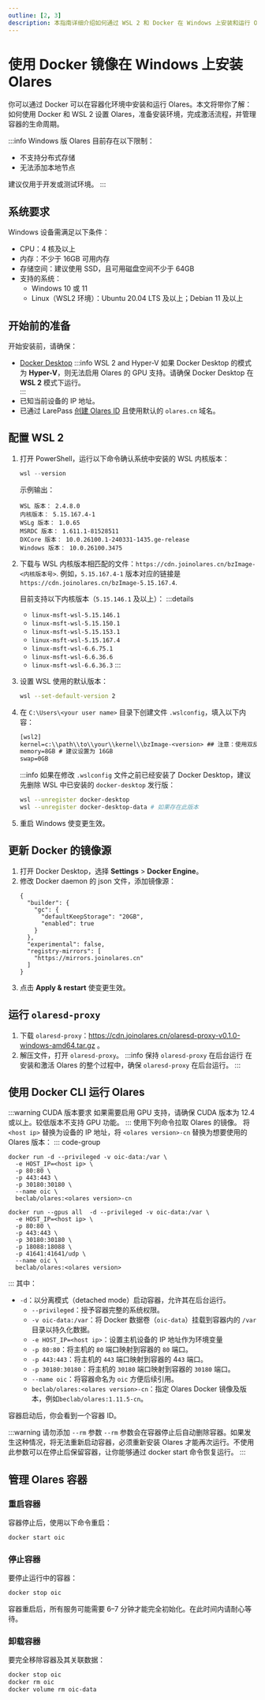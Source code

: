 ```yaml
---
outline: [2, 3]
description: 本指南详细介绍如何通过 WSL 2 和 Docker 在 Windows 上安装和运行 Olares，包括系统准备、环境配置以及容器管理。
---
```

# 使用 Docker 镜像在 Windows 上安装 Olares

你可以通过 Docker 可以在容器化环境中安装和运行 Olares。本文将带你了解：如何使用 Docker 和 WSL 2 设置 Olares，准备安装环境，完成激活流程，并管理容器的生命周期。

:::info
Windows 版 Olares 目前存在以下限制：
- 不支持分布式存储
- 无法添加本地节点

建议仅用于开发或测试环境。
:::

## 系统要求
Windows 设备需满足以下条件：
- CPU：4 核及以上
- 内存：不少于 16GB 可用内存
- 存储空间：建议使用 SSD，且可用磁盘空间不少于 64GB
- 支持的系统：
    - Windows 10 或 11
    - Linux（WSL2 环境）：Ubuntu 20.04 LTS 及以上；Debian 11 及以上
## 开始前的准备
开始安装前，请确保：
- [Docker Desktop](https://docs.docker.com/desktop/setup/install/windows-install/)
   :::info WSL 2 and Hyper-V
   如果 Docker Desktop 的模式为 **Hyper-V**，则无法启用 Olares 的 GPU 支持。请确保 Docker Desktop 在 **WSL 2** 模式下运行。  
   :::
- 已知当前设备的 IP 地址。
- 已通过 LarePass [创建 Olares ID](create-olares-id.md) 且使用默认的 `olares.cn` 域名。

## 配置 WSL 2
1. 打开 PowerShell，运行以下命令确认系统中安装的 WSL 内核版本：
   ```powershell
   wsl --version
   ```
   示例输出：
   ```PowerShell{2}
   WSL 版本： 2.4.8.0
   内核版本： 5.15.167.4-1
   WSLg 版本： 1.0.65
   MSRDC 版本： 1.611.1-81528511
   DXCore 版本： 10.0.26100.1-240331-1435.ge-release
   Windows 版本： 10.0.26100.3475
   ```
2. 下载与 WSL 内核版本相匹配的文件：`https://cdn.joinolares.cn/bzImage-<内核版本号>`.
  例如，`5.15.167.4-1` 版本对应的链接是 `https://cdn.joinolares.cn/bzImage-5.15.167.4`.

   目前支持以下内核版本（`5.15.146.1` 及以上）：
   :::details
   -  `linux-msft-wsl-5.15.146.1`
   -  `linux-msft-wsl-5.15.150.1`
   -  `linux-msft-wsl-5.15.153.1`
   -  `linux-msft-wsl-5.15.167.4`
   -  `linux-msft-wsl-6.6.75.1`
   -  `linux-msft-wsl-6.6.36.6`
   -  `linux-msft-wsl-6.6.36.3`
      :::
3. 设置 WSL 使用的默认版本：
   ```bash
   wsl --set-default-version 2
   ```
4. 在 `C:\Users\<your user name>` 目录下创建文件 `.wslconfig`，填入以下内容：
   ```txt
   [wsl2]
   kernel=c:\\path\\to\\your\\kernel\\bzImage-<version> ## 注意：使用双反斜杠 (\\) 作为路径分隔符
   memory=8GB # 建议设置为 16GB
   swap=0GB
   ```
   :::info
   如果在修改 `.wslconfig` 文件之前已经安装了 Docker Desktop，建议先删除 WSL 中已安装的 `docker-desktop` 发行版：
   ```bash
   wsl --unregister docker-desktop
   wsl --unregister docker-desktop-data # 如果存在此版本
   ```
5. 重启 Windows 使变更生效。

## 更新 Docker 的镜像源
1. 打开 Docker Desktop，选择 **Settings** > **Docker Engine**。
2. 修改 Docker daemon 的 json 文件，添加镜像源：
   ```json{9-11}
   {
     "builder": {
       "gc": {
         "defaultKeepStorage": "20GB",
         "enabled": true
       }
     },
     "experimental": false,
     "registry-mirrors": [
       "https://mirrors.joinolares.cn"
     ]
   }
   ```
3. 点击 **Apply & restart** 使变更生效。

## 运行 `olaresd-proxy`
1. 下载 `olaresd-proxy`：https://cdn.joinolares.cn/olaresd-proxy-v0.1.0-windows-amd64.tar.gz 。
2. 解压文件，打开 `olaresd-proxy`。
   :::info 保持 `olaresd-proxy` 在后台运行
   在安装和激活 Olares 的整个过程中，确保 `olaresd-proxy` 在后台运行。
   :::

## 使用 Docker CLI 运行 Olares
:::warning CUDA 版本要求
如果需要启用 GPU 支持，请确保 CUDA 版本为 12.4 或以上。较低版本不支持 GPU 功能。
:::
使用下列命令拉取 Olares 的镜像。
将 `<host ip>` 替换为设备的 IP 地址，将 `<olares version>-cn` 替换为想要使用的 Olares 版本：
::: code-group
```bash{2,7} [无 GPU]
docker run -d --privileged -v oic-data:/var \
  -e HOST_IP=<host ip> \
  -p 80:80 \
  -p 443:443 \
  -p 30180:30180 \
  --name oic \
  beclab/olares:<olares version>-cn
```
```bash{1,2,7} [支持 GPU]
docker run --gpus all  -d --privileged -v oic-data:/var \
  -e HOST_IP=<host ip> \
  -p 80:80 \
  -p 443:443 \
  -p 30180:30180 \
  -p 18088:18088 \
  -p 41641:41641/udp \
  --name oic \
  beclab/olares:<olares version>
```
:::
其中：
- `-d`：以分离模式（detached mode）启动容器，允许其在后台运行。
  - `--privileged`：授予容器完整的系统权限。
  - `-v oic-data:/var`：将 Docker 数据卷（`oic-data`）挂载到容器内的 `/var` 目录以持久化数据。
  - `-e HOST_IP=<host ip>`：设置主机设备的 IP 地址作为环境变量
  - `-p 80:80`：将主机的 `80` 端口映射到容器的 `80` 端口。
  - `-p 443:443`：将主机的 `443` 端口映射到容器的 4`43` 端口。
  - `-p 30180:30180`：将主机的 `30180` 端口映射到容器的 `30180` 端口。
  - `--name oic`：将容器命名为 `oic` 方便后续引用。
  - `beclab/olares:<olares version>-cn`：指定 Olares Docker 镜像及版本，例如`beclab/olares:1.11.5-cn`。

容器启动后，你会看到一个容器 ID。

:::warning 请勿添加 `--rm` 参数
`--rm` 参数会在容器停止后自动删除容器。如果发生这种情况，将无法重新启动容器，必须重新安装 Olares 才能再次运行。不使用此参数可以在停止后保留容器，让你能够通过 docker start 命令恢复运行。
:::

<!--@include: ./install-and-activate-olares.md-->

## 管理 Olares 容器
### 重启容器
容器停止后，使用以下命令重启：
```bash
docker start oic
```

### 停止容器
要停止运行中的容器：
```bash
docker stop oic
```
容器重启后，所有服务可能需要 6–7 分钟才能完全初始化。在此时间内请耐心等待。

### 卸载容器
要完全移除容器及其关联数据：
```bash
docker stop oic
docker rm oic
docker volume rm oic-data
```

<!--@include: ./reusables.md{30,34}-->
